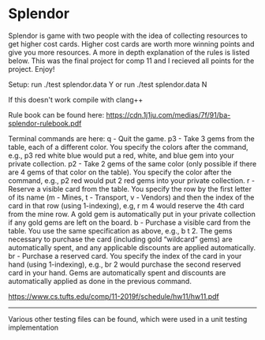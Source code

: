 # Splendor
Splendor is game with two people with the idea of collecting resources to get higher cost cards. Higher cost cards are worth more winning points and give you more resources. A more in depth explanation of the rules is listed below. This was the final project for comp 11 and I recieved all points for the project. Enjoy!


Setup:
run ./test splendor.data Y
or
run ./test splendor.data N

If this doesn't work compile with clang++

Rule book can be found here:
https://cdn.1j1ju.com/medias/7f/91/ba-splendor-rulebook.pdf

Terminal commands are here:
q - Quit the game.
p3 - Take 3 gems from the table, each of a different color. You specify the colors after the command,
e.g., p3 red white blue would put a red, white, and blue gem into your private collection.
p2 - Take 2 gems of the same color (only possible if there are 4 gems of that color on the table). You
specify the color after the command, e.g., p2 red would put 2 red gems into your private collection.
r - Reserve a visible card from the table. You specify the row by the first letter of its name (m - Mines, t - Transport, v - Vendors) and then the index of the card in that row (using 1-indexing), e.g, r m 4 would reserve the 4th card from the mine row. A gold gem is automatically put in your private collection if any gold gems are left on the board.
b - Purchase a visible card from the table. You use the same specification as above, e.g., b t 2. The gems necessary to purchase the card (including gold “wildcard” gems) are automatically spent, and any applicable discounts are applied automatically.
br - Purchase a reserved card. You specify the index of the card in your hand (using 1-indexing), e.g., br 2 would purchase the second reserved card in your hand. Gems are automatically spent and discounts are automatically applied as done in the previous command.

https://www.cs.tufts.edu/comp/11-2019f/schedule/hw11/hw11.pdf

-------------------------------------------------------------------------------------------------------------------------------------------------------------------

Various other testing files can be found, which were used in a unit testing implementation

